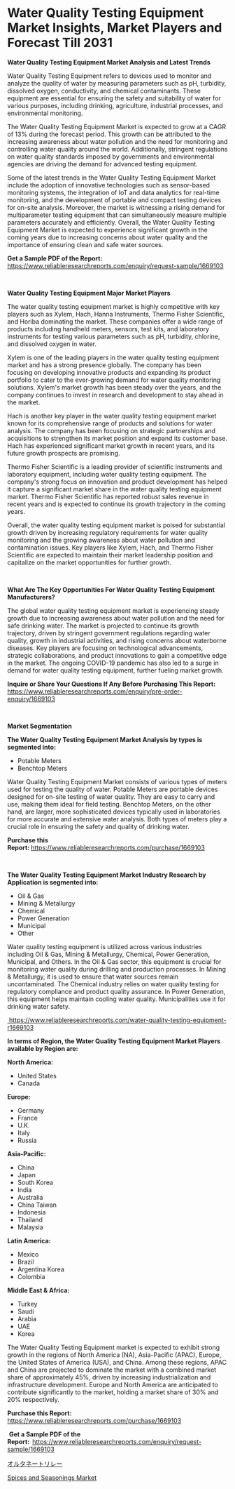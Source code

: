 <p><h1>Water Quality Testing Equipment Market Insights, Market Players and Forecast Till 2031</h1></p><p><strong>Water Quality Testing Equipment Market Analysis and Latest Trends</strong></p>
<p><p>Water Quality Testing Equipment refers to devices used to monitor and analyze the quality of water by measuring parameters such as pH, turbidity, dissolved oxygen, conductivity, and chemical contaminants. These equipment are essential for ensuring the safety and suitability of water for various purposes, including drinking, agriculture, industrial processes, and environmental monitoring.</p><p>The Water Quality Testing Equipment Market is expected to grow at a CAGR of 13% during the forecast period. This growth can be attributed to the increasing awareness about water pollution and the need for monitoring and controlling water quality around the world. Additionally, stringent regulations on water quality standards imposed by governments and environmental agencies are driving the demand for advanced testing equipment.</p><p>Some of the latest trends in the Water Quality Testing Equipment Market include the adoption of innovative technologies such as sensor-based monitoring systems, the integration of IoT and data analytics for real-time monitoring, and the development of portable and compact testing devices for on-site analysis. Moreover, the market is witnessing a rising demand for multiparameter testing equipment that can simultaneously measure multiple parameters accurately and efficiently. Overall, the Water Quality Testing Equipment Market is expected to experience significant growth in the coming years due to increasing concerns about water quality and the importance of ensuring clean and safe water sources.</p></p>
<p><strong>Get a Sample PDF of the Report:&nbsp;</strong> <a href="https://www.reliableresearchreports.com/enquiry/request-sample/1669103">https://www.reliableresearchreports.com/enquiry/request-sample/1669103</a></p>
<p>&nbsp;</p>
<p><strong>Water Quality Testing Equipment Major Market Players</strong></p>
<p><p>The water quality testing equipment market is highly competitive with key players such as Xylem, Hach, Hanna Instruments, Thermo Fisher Scientific, and Horiba dominating the market. These companies offer a wide range of products including handheld meters, sensors, test kits, and laboratory instruments for testing various parameters such as pH, turbidity, chlorine, and dissolved oxygen in water.</p><p>Xylem is one of the leading players in the water quality testing equipment market and has a strong presence globally. The company has been focusing on developing innovative products and expanding its product portfolio to cater to the ever-growing demand for water quality monitoring solutions. Xylem's market growth has been steady over the years, and the company continues to invest in research and development to stay ahead in the market.</p><p>Hach is another key player in the water quality testing equipment market known for its comprehensive range of products and solutions for water analysis. The company has been focusing on strategic partnerships and acquisitions to strengthen its market position and expand its customer base. Hach has experienced significant market growth in recent years, and its future growth prospects are promising.</p><p>Thermo Fisher Scientific is a leading provider of scientific instruments and laboratory equipment, including water quality testing equipment. The company's strong focus on innovation and product development has helped it capture a significant market share in the water quality testing equipment market. Thermo Fisher Scientific has reported robust sales revenue in recent years and is expected to continue its growth trajectory in the coming years.</p><p>Overall, the water quality testing equipment market is poised for substantial growth driven by increasing regulatory requirements for water quality monitoring and the growing awareness about water pollution and contamination issues. Key players like Xylem, Hach, and Thermo Fisher Scientific are expected to maintain their market leadership position and capitalize on the market opportunities for further growth.</p></p>
<p>&nbsp;</p>
<p><strong>What Are The Key Opportunities For Water Quality Testing Equipment Manufacturers?</strong></p>
<p><p>The global water quality testing equipment market is experiencing steady growth due to increasing awareness about water pollution and the need for safe drinking water. The market is projected to continue its growth trajectory, driven by stringent government regulations regarding water quality, growth in industrial activities, and rising concerns about waterborne diseases. Key players are focusing on technological advancements, strategic collaborations, and product innovations to gain a competitive edge in the market. The ongoing COVID-19 pandemic has also led to a surge in demand for water quality testing equipment, further fueling market growth.</p></p>
<p><strong>Inquire or Share Your Questions If Any Before Purchasing This Report:</strong> <a href="https://www.reliableresearchreports.com/enquiry/pre-order-enquiry/1669103">https://www.reliableresearchreports.com/enquiry/pre-order-enquiry/1669103</a></p>
<p>&nbsp;</p>
<p><strong>Market Segmentation</strong></p>
<p><strong>The Water Quality Testing Equipment Market Analysis by types is segmented into:</strong></p>
<p><ul><li>Potable Meters</li><li>Benchtop Meters</li></ul></p>
<p><p>Water Quality Testing Equipment Market consists of various types of meters used for testing the quality of water. Potable Meters are portable devices designed for on-site testing of water quality. They are easy to carry and use, making them ideal for field testing. Benchtop Meters, on the other hand, are larger, more sophisticated devices typically used in laboratories for more accurate and extensive water analysis. Both types of meters play a crucial role in ensuring the safety and quality of drinking water.</p></p>
<p><strong>Purchase this Report:&nbsp;</strong><a href="https://www.reliableresearchreports.com/purchase/1669103">https://www.reliableresearchreports.com/purchase/1669103</a></p>
<p>&nbsp;</p>
<p><strong>The Water Quality Testing Equipment Market Industry Research by Application is segmented into:</strong></p>
<p><ul><li>Oil & Gas</li><li>Mining & Metallurgy</li><li>Chemical</li><li>Power Generation</li><li>Municipal</li><li>Other</li></ul></p>
<p><p>Water quality testing equipment is utilized across various industries including Oil & Gas, Mining & Metallurgy, Chemical, Power Generation, Municipal, and Others. In the Oil & Gas sector, this equipment is crucial for monitoring water quality during drilling and production processes. In Mining & Metallurgy, it is used to ensure that water sources remain uncontaminated. The Chemical industry relies on water quality testing for regulatory compliance and product quality assurance. In Power Generation, this equipment helps maintain cooling water quality. Municipalities use it for drinking water safety.</p></p>
<p><a href="https://www.reliableresearchreports.com/water-quality-testing-equipment-r1669103">&nbsp;https://www.reliableresearchreports.com/water-quality-testing-equipment-r1669103</a></p>
<p><strong>In terms of Region, the Water Quality Testing Equipment Market Players available by Region are:</strong></p>
<p>
    <p> <strong> North America: </strong>
        <ul>
            <li>United States</li>
            <li>Canada</li>
        </ul>
        </p> 
    <p> <strong> Europe: </strong>
        <ul>
            <li>Germany</li>
            <li>France</li>
            <li>U.K.</li>
            <li>Italy</li>
            <li>Russia</li>
        </ul>
        </p> 
    <p> <strong> Asia-Pacific: </strong>
        <ul>
            <li>China</li>
            <li>Japan</li>
            <li>South Korea</li>
            <li>India</li>
            <li>Australia</li>
            <li>China Taiwan</li>
            <li>Indonesia</li>
            <li>Thailand</li>
            <li>Malaysia</li>
        </ul>
        </p> 
    <p> <strong> Latin America: </strong>
        <ul>
            <li>Mexico</li>
            <li>Brazil</li>
            <li>Argentina Korea</li>
            <li>Colombia</li>
        </ul>
        </p> 
    <p> <strong> Middle East & Africa: </strong>
        <ul>
            <li>Turkey</li>
            <li>Saudi</li>
            <li>Arabia</li>
            <li>UAE</li>
            <li>Korea</li>
        </ul>
    </p>
    </p>
<p><p>The Water Quality Testing Equipment market is expected to exhibit strong growth in the regions of North America (NA), Asia-Pacific (APAC), Europe, the United States of America (USA), and China. Among these regions, APAC and China are projected to dominate the market with a combined market share of approximately 45%, driven by increasing industrialization and infrastructure development. Europe and North America are anticipated to contribute significantly to the market, holding a market share of 30% and 20% respectively.</p></p>
<p><strong>Purchase this Report: </strong><a href="https://www.reliableresearchreports.com/purchase/1669103">https://www.reliableresearchreports.com/purchase/1669103</a></p>
<p>&nbsp;<strong>Get a Sample PDF of the Report:&nbsp;&nbsp;</strong><a href="https://www.reliableresearchreports.com/enquiry/request-sample/1669103">https://www.reliableresearchreports.com/enquiry/request-sample/1669103</a></p>
<p><strong></strong></p>
<p><p><a href="https://github.com/ppmazlotr77499/Market-Research-Report-List-1/blob/main/221339128538.md">オルタネートリレー</a></p><p><a href="https://scarlet-rocket-c63.notion.site/Spices-and-Seasonings-Market-The-Key-To-Successful-Business-Strategy-Forecast-Till-2031-c66f2ed49e6b46719f9394ccf0f1cf88">Spices and Seasonings Market</a></p></p>
